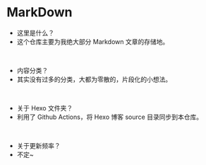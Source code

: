 # MarkDown

- 这里是什么？
- 这个仓库主要为我绝大部分 Markdown 文章的存储地。

<br>

- 内容分类？
- 其实没有过多的分类，大都为零散的，片段化的小想法。

<br>

- 关于 Hexo 文件夹？
- 利用了 Github Actions，将 Hexo 博客 source 目录同步到本仓库。

<br>

- 关于更新频率？
- 不定~
